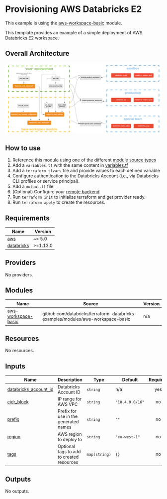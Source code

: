 # Provisioning AWS Databricks E2

This example is using the [aws-workspace-basic](../../modules/aws-workspace-basic) module.

This template provides an example of a simple deployment of AWS Databricks E2 workspace.

## Overall Architecture

![alt text](https://raw.githubusercontent.com/databricks/terraform-databricks-examples/main/modules/aws-workspace-basic/images/aws-workspace-basic.png?raw=true)

## How to use

1. Reference this module using one of the different [module source types](https://developer.hashicorp.com/terraform/language/modules/sources)
2. Add a `variables.tf` with the same content in [variables.tf](variables.tf)
3. Add a `terraform.tfvars` file and provide values to each defined variable
4. Configure authentication to the Databricks Account (i.e., via Databricks CLI profiles or service principal).
5. Add a `output.tf` file.
6. (Optional) Configure your [remote backend](https://developer.hashicorp.com/terraform/language/settings/backends/s3)
7. Run `terraform init` to initialize terraform and get provider ready.
8. Run `terraform apply` to create the resources.

<!-- BEGIN_TF_DOCS -->
## Requirements

| Name | Version |
|------|---------|
| <a name="requirement_aws"></a> [aws](#requirement\_aws) | ~> 5.0 |
| <a name="requirement_databricks"></a> [databricks](#requirement\_databricks) | >=1.13.0 |

## Providers

No providers.

## Modules

| Name | Source | Version |
|------|--------|---------|
| <a name="module_aws-workspace-basic"></a> [aws-workspace-basic](#module\_aws-workspace-basic) | github.com/databricks/terraform-databricks-examples/modules/aws-workspace-basic | n/a |

## Resources

No resources.

## Inputs

| Name | Description | Type | Default | Required |
|------|-------------|------|---------|:--------:|
| <a name="input_databricks_account_id"></a> [databricks\_account\_id](#input\_databricks\_account\_id) | Databricks Account ID | `string` | n/a | yes |
| <a name="input_cidr_block"></a> [cidr\_block](#input\_cidr\_block) | IP range for AWS VPC | `string` | `"10.4.0.0/16"` | no |
| <a name="input_prefix"></a> [prefix](#input\_prefix) | Prefix for use in the generated names | `string` | `""` | no |
| <a name="input_region"></a> [region](#input\_region) | AWS region to deploy to | `string` | `"eu-west-1"` | no |
| <a name="input_tags"></a> [tags](#input\_tags) | Optional tags to add to created resources | `map(string)` | `{}` | no |

## Outputs

No outputs.
<!-- END_TF_DOCS -->
